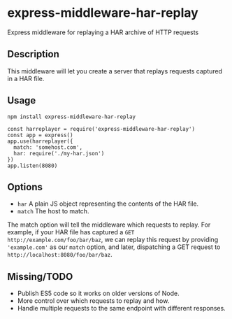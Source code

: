 # express-middleware-har-replay
Express middleware for replaying a HAR archive of HTTP requests

## Description
This middleware will let you create a server that replays requests captured in
a HAR file.

## Usage

`npm install express-middleware-har-replay`

```
const harreplayer = require('express-middleware-har-replay')
const app = express()
app.use(harreplayer({
  match: 'somehost.com',
  har: require('./my-har.json')
})
app.listen(8080)
```

## Options

- `har` A plain JS object representing the contents of the HAR file.
- `match` The host to match.

The match option will tell the middleware which requests to replay. For 
example, if your HAR file has captured a `GET http://example.com/foo/bar/baz`,
we can replay this request by providing `'example.com'` as our `match` option,
and later, dispatching a GET request to `http://localhost:8080/foo/bar/baz`.

## Missing/TODO

- Publish ES5 code so it works on older versions of Node.
- More control over which requests to replay and how.
- Handle multiple requests to the same endpoint with different responses.
